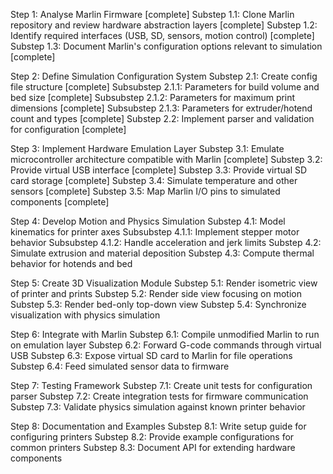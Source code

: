 Step 1: Analyse Marlin Firmware [complete]
    Substep 1.1: Clone Marlin repository and review hardware abstraction layers [complete]
    Substep 1.2: Identify required interfaces (USB, SD, sensors, motion control) [complete]
    Substep 1.3: Document Marlin's configuration options relevant to simulation [complete]

Step 2: Define Simulation Configuration System
    Substep 2.1: Create config file structure [complete]
        Subsubstep 2.1.1: Parameters for build volume and bed size [complete]
        Subsubstep 2.1.2: Parameters for maximum print dimensions [complete]
        Subsubstep 2.1.3: Parameters for extruder/hotend count and types [complete]
    Substep 2.2: Implement parser and validation for configuration [complete]

Step 3: Implement Hardware Emulation Layer
    Substep 3.1: Emulate microcontroller architecture compatible with Marlin [complete]
    Substep 3.2: Provide virtual USB interface [complete]
    Substep 3.3: Provide virtual SD card storage [complete]
    Substep 3.4: Simulate temperature and other sensors [complete]
    Substep 3.5: Map Marlin I/O pins to simulated components [complete]

Step 4: Develop Motion and Physics Simulation
    Substep 4.1: Model kinematics for printer axes
        Subsubstep 4.1.1: Implement stepper motor behavior
        Subsubstep 4.1.2: Handle acceleration and jerk limits
    Substep 4.2: Simulate extrusion and material deposition
    Substep 4.3: Compute thermal behavior for hotends and bed

Step 5: Create 3D Visualization Module
    Substep 5.1: Render isometric view of printer and prints
    Substep 5.2: Render side view focusing on motion
    Substep 5.3: Render bed-only top-down view
    Substep 5.4: Synchronize visualization with physics simulation

Step 6: Integrate with Marlin
    Substep 6.1: Compile unmodified Marlin to run on emulation layer
    Substep 6.2: Forward G-code commands through virtual USB
    Substep 6.3: Expose virtual SD card to Marlin for file operations
    Substep 6.4: Feed simulated sensor data to firmware

Step 7: Testing Framework
    Substep 7.1: Create unit tests for configuration parser
    Substep 7.2: Create integration tests for firmware communication
    Substep 7.3: Validate physics simulation against known printer behavior

Step 8: Documentation and Examples
    Substep 8.1: Write setup guide for configuring printers
    Substep 8.2: Provide example configurations for common printers
    Substep 8.3: Document API for extending hardware components
